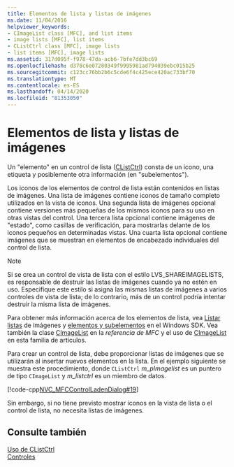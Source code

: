 ```yaml
---
title: Elementos de lista y listas de imágenes
ms.date: 11/04/2016
helpviewer_keywords:
- CImageList class [MFC], and list items
- image lists [MFC], list items
- CListCtrl class [MFC], image lists
- list items [MFC], image lists
ms.assetid: 317d095f-f978-47da-acb6-7bfe7dd3bc69
ms.openlocfilehash: d378c6e07280349f9995981ad794039ebc015b25
ms.sourcegitcommit: c123cc76bb2b6c5cde6f4c425ece420ac733bf70
ms.translationtype: MT
ms.contentlocale: es-ES
ms.lasthandoff: 04/14/2020
ms.locfileid: "81353050"
---
```

# <a name="list-items-and-image-lists"></a>Elementos de lista y listas de imágenes

Un "elemento" en un control de lista ([CListCtrl](../mfc/reference/clistctrl-class.md)) consta de un icono, una etiqueta y posiblemente otra información (en "subelementos").

Los iconos de los elementos de control de lista están contenidos en listas de imágenes. Una lista de imágenes contiene iconos de tamaño completo utilizados en la vista de iconos. Una segunda lista de imágenes opcional contiene versiones más pequeñas de los mismos iconos para su uso en otras vistas del control. Una tercera lista opcional contiene imágenes de "estado", como casillas de verificación, para mostrarlas delante de los iconos pequeños en determinadas vistas. Una cuarta lista opcional contiene imágenes que se muestran en elementos de encabezado individuales del control de lista.

> [!NOTE]
> Si se crea un control de vista de lista con el estilo LVS_SHAREIMAGELISTS, es responsable de destruir las listas de imágenes cuando ya no estén en uso. Especifique este estilo si asigna las mismas listas de imágenes a varios controles de vista de lista; de lo contrario, más de un control podría intentar destruir la misma lista de imágenes.

Para obtener más información acerca de los elementos de lista, vea [Listar listas](/windows/win32/Controls/using-list-view-controls) de imágenes y [elementos y subelementos](/windows/win32/Controls/using-list-view-controls) en el Windows SDK. Vea también la clase [CImageList](../mfc/reference/cimagelist-class.md) en la *referencia de MFC* y el uso de [CImageList](../mfc/using-cimagelist.md) en esta familia de artículos.

Para crear un control de lista, debe proporcionar listas de imágenes que se utilizarán al insertar nuevos elementos en la lista. En el ejemplo siguiente se muestra este procedimiento, donde `CListCtrl` *m_pImagelist* es un puntero de tipo `CImageList` y *m_listctrl* es un miembro de datos.

[!code-cpp[NVC_MFCControlLadenDialog#19](../mfc/codesnippet/cpp/list-items-and-image-lists_1.cpp)]

Sin embargo, si no tiene previsto mostrar iconos en la vista de lista o el control de lista, no necesita listas de imágenes.

## <a name="see-also"></a>Consulte también

[Uso de CListCtrl](../mfc/using-clistctrl.md)<br/>
[Controles](../mfc/controls-mfc.md)
